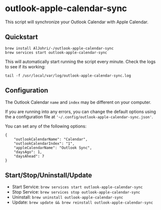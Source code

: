 # outlook-apple-calendar-sync

This script will synchronize your Outlook Calendar with Apple Calendar.

## Quickstart

```
brew install AlJohri/-/outlook-apple-calendar-sync
brew services start outlook-apple-calendar-sync
```

This will automatically start running the script every minute. Check the logs to see if its working:

```
tail -f /usr/local/var/log/outlook-apple-calendar-sync.log
```

## Configuration

The Outlook Calendar `name` and `index` may be different on your computer.

If you are running into any errors, you can change the default options using the a configuration file at `'~/.config/outlook-apple-calendar-sync.json'`.

You can set any of the following options:

```
{
    "outlookCalendarName": "Calendar",
    "outlookCalendarIndex": "1",
    "appleCalendarName": "Outlook Sync",
    "daysAgo": 1,
    "daysAhead": 7
}
```

## Start/Stop/Uninstall/Update

- Start Service: `brew services start outlook-apple-calendar-sync`
- Stop Service: `brew services stop outlook-apple-calendar-sync`
- Uninstall: `brew uninstall outlook-apple-calendar-sync`
- Update: `brew update && brew reinstall outlook-apple-calendar-sync`
